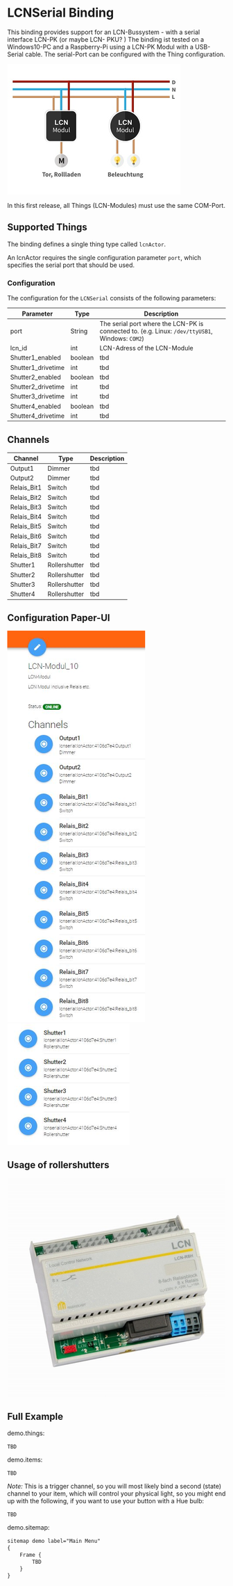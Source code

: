 # LCNSerial Binding


This binding provides support for an LCN-Bussystem - with a serial interface LCN-PK (or maybe LCN- PKU? )
The binding ist tested on a Windows10-PC and a Raspberry-Pi using a LCN-PK Modul with a USB-Serial cable. 
The serial-Port can be configured with the Thing configuration.

![LCN Bus](./lcn_bus.jpg)

In this first release, all Things (LCN-Modules) must use the same COM-Port.

## Supported Things

The binding defines a single thing type called `lcnActor`.

An lcnActor requires the single configuration parameter `port`, which specifies the serial port that should be used. 


### Configuration

The configuration for the `LCNSerial` consists of the following parameters:

| Parameter            | Type    | Description                                                                                         |
|----------------------|---------|-----------------------------------------------------------------------------------------------------|
| port                 | String  | The serial port where the LCN-PK is connected to.   (e.g. Linux: `/dev/ttyUSB1`, Windows: `COM2`)  |
| lcn_id               |  int    | LCN-Adress of the LCN-Module                                                                        |
| Shutter1_enabled     | boolean |              tbd                                                                                    |
| Shutter1_drivetime   | int     |              tbd                                                                                    | | Shutter1_overalltime | int     |              tbd                                                                                    | 
| Shutter2_enabled     | boolean |              tbd                                                                                    |
| Shutter2_drivetime   | int     |              tbd                                                                                    | | Shutter2_overalltime | int     |              tbd                                                                                    | | Shutter3_enabled     | boolean |              tbd                                                                                    |
| Shutter3_drivetime   | int     |              tbd                                                                                    | | Shutter3_overalltime | int     |              tbd                                                                                    |
| Shutter4_enabled     | boolean |              tbd                                                                                    |
| Shutter4_drivetime   | int     |              tbd                                                                                    | | Shutter4_overalltime | int     |              tbd                                                                                    | 


## Channels

| Channel       | Type          | Description                |
| ------------- |---------------|--------------------------- |
| Output1       | Dimmer        |              tbd           |
| Output2       | Dimmer        |              tbd           |
| Relais_Bit1   | Switch        |              tbd           |
| Relais_Bit2   | Switch        |              tbd           |
| Relais_Bit3   | Switch        |              tbd           |
| Relais_Bit4   | Switch        |              tbd           |
| Relais_Bit5   | Switch        |              tbd           |
| Relais_Bit6   | Switch        |              tbd           |
| Relais_Bit7   | Switch        |              tbd           |
| Relais_Bit8   | Switch        |              tbd           |
| Shutter1      | Rollershutter |              tbd           |
| Shutter2      | Rollershutter |              tbd           |
| Shutter3      | Rollershutter |              tbd           |
| Shutter4      | Rollershutter |              tbd           |

## Configuration Paper-UI
![Paper-UI1](./Configuration1.jpg)
![Paper-UI2](./Configuration2.jpg)



## Usage of rollershutters
![Relias-Modul](./LCN-R8H.jpg)

## Full Example

demo.things:

```
TBD
```

demo.items:

```
TBD
```

_Note:_ This is a trigger channel, so you will most likely bind a second (state) channel to your item, which will control your physical light, so you might end up with the following, if you want to use your button with a Hue bulb:

```
TBD
```

demo.sitemap:

```
sitemap demo label="Main Menu"
{
    Frame {
        TBD
    }
}
```
